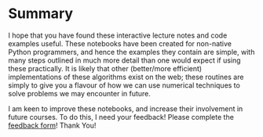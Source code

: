 # Summary

I hope that you have found these interactive lecture notes and code examples useful. These notebooks have been created for non-native Python programmers, and hence the examples they contain are simple, with many steps outlined in much more detail than one would expect if using these practically. It is likely that other (better/more efficient) implementations of these algorithms exist on the web; these routines are simply to give you a flavour of how we can use numerical techniques to solve problems we may encounter in future.

I am keen to improve these notebooks, and increase their involvement in future courses. To do this, I need your feedback! Please complete the [feedback 
form](https://forms.office.com/e/4EBmfYgxJG)! 
Thank You!
